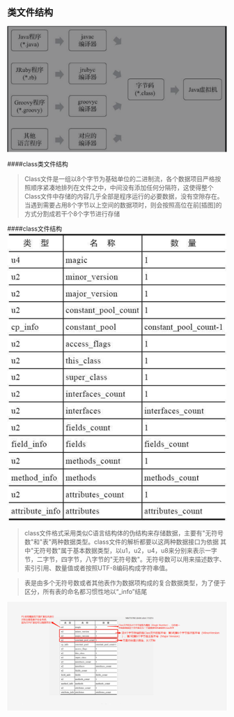 ## 类文件结构

![avatar](../../picture/JVM/jvm6.1.png)

####class类文件结构
> Class文件是一组以8个字节为基础单位的二进制流，各个数据项目严格按照顺序紧凑地排列在文件之中，中间没有添加任何分隔符，这使得整个Class文件中存储的内容几乎全部是程序运行的必要数据，没有空隙存在。当遇到需要占用8个字节以上空间的数据项时，则会按照高位在前[插图]的方式分割成若干个8个字节进行存储

####class文件结构
![avatar](../../picture/JVM/90923c94812df6c488fe0c7c1e1130d.png)
> class文件格式采用类似C语言结构体的伪结构来存储数据，主要有"无符号数"和"表"两种数据类型。class文件的解析都要以这两种数据接口为依据
>其中"无符号数"属于基本数据类型，以u1，u2，u4，u8来分别来表示一字节，二字节，四字节，八字节的"无符号数"。无符号数可以用来描述数字、索引引用、数量值或者按照UTF-8编码构成字符串值。

>表是由多个无符号数或者其他表作为数据项构成的复合数据类型，为了便于区分，所有表的命名都习惯性地以“_info”结尾
>

![avatar](../../picture/JVM/picture1.png)


